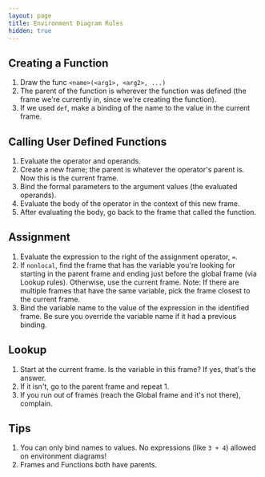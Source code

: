 ```yaml
---
layout: page
title: Environment Diagram Rules
hidden: true
---
```


## Creating a Function
1. Draw the func `<name>(<arg1>, <arg2>, ...)`
2. The parent of the function is wherever the function was defined (the frame we're currently in, since we're creating the function).
3. If we used `def`, make a binding of the name to the value in the current frame.

## Calling User Defined Functions
1. Evaluate the operator and operands.
2. Create a new frame; the parent is whatever the operator's parent is. Now this is the current frame.
3. Bind the formal parameters to the argument values (the evaluated operands).
4. Evaluate the body of the operator in the context of this new frame.
5. After evaluating the body, go back to the frame that called the function.

## Assignment
1. Evaluate the expression to the right of the assignment operator, `=`.
2. If `nonlocal`, find the frame that has the variable you're looking for starting in the parent frame and ending just before the global frame (via Lookup rules). Otherwise, use the current frame. Note: If there are multiple frames that have the same variable, pick the frame closest to the current frame.
3. Bind the variable name to the value of the expression in the identified frame. Be sure you override the variable name if it had a previous binding.

## Lookup
1. Start at the current frame. Is the variable in this frame? If yes, that's the answer.
2. If it isn't, go to the parent frame and repeat 1.
3. If you run out of frames (reach the Global frame and it's not there), complain.

## Tips
1. You can only bind names to values. No expressions (like `3 + 4`) allowed on environment diagrams!
2. Frames and Functions both have parents.
